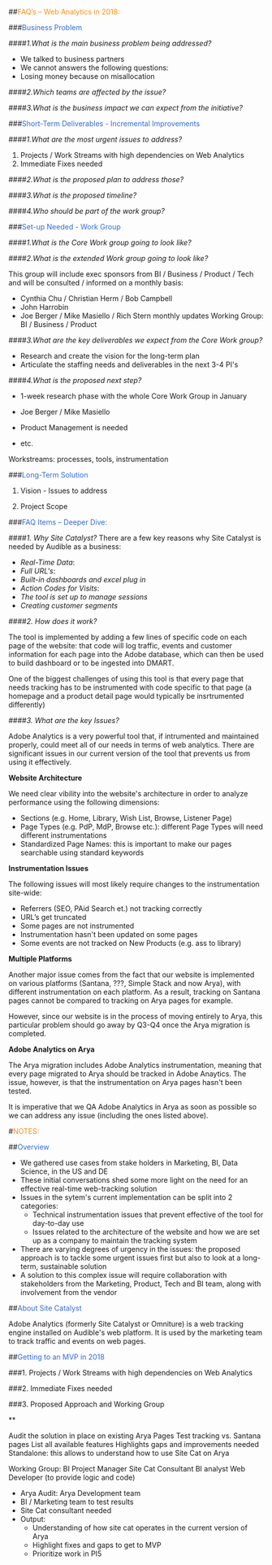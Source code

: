 
##<span style="color:#FA9017">FAQ’s – Web Analytics in 2018: </span>
 
 
###<span style="color:#336BD3">Business Problem</span> 

####*1.What is the main business problem being addressed?*

-   We talked to business partners
-   We cannot answers the following questions: 
-   Losing money because on misallocation

####*2.Which teams are affected by the issue?*

####*3.What is the business impact we can expect from the initiative?*


###<span style="color:#336BD3">Short-Term Deliverables - Incremental Improvements</span> 

####*1.What are the most urgent issues to address?*

1. Projects / Work Streams with high dependencies on Web Analytics
2. Immediate Fixes needed

####*2.What is the proposed plan to address those?*

####*3.What is the proposed timeline?*

####*4.Who should be part of the work group?*


###<span style="color:#336BD3">Set-up Needed - Work Group</span> 

####*1.What is the Core Work group going to look like?*

####*2.What is the extended Work group going to look like?*

This group will include exec sponsors from BI / Business / Product / Tech and will be consulted / informed on a monthly basis:

- Cynthia Chu / Christian Herm / Bob Campbell
- John Harrobin
- Joe Berger / Mike Masiello / Rich Stern
monthly updates
Working Group: BI / Business / Product

####*3.What are the key deliverables we expect from the Core Work group?*

- Research and create the vision for the long-term plan
- Articulate the staffing needs and deliverables in the next 3-4 PI's

####*4.What is the proposed next step?*

- 1-week research phase with the whole Core Work Group in January


- Joe Berger / Mike Masiello
- Product Management is needed
- etc.

Workstreams: processes, tools, instrumentation

###<span style="color:#336BD3">Long-Term Solution</span> 
1. Vision - Issues to address

2. Project Scope

###<span style="color:#336BD3">FAQ Items – Deeper Dive:</span> 

####*1. Why Site Catalyst?*
There are a few key reasons why Site Catalyst is needed by Audible as a business:

- *Real-Time Data*: 
- *Full URL's*:
- *Built-in dashboards and excel plug in*
- *Action Codes for Visits*:
- *The tool is set up to manage sessions*
- *Creating customer segments*

####*2. How does it work?*

The tool is implemented by adding a few lines of specific code on each page of the website: that code will log traffic, events and customer information for each page into the Adobe database, which can then be used to build dashboard or to be ingested into DMART.

One of the biggest challenges of using this tool is that every page that needs tracking has to be instrumented with code specific to that page (a homepage and a product detail page would typically be insrtrumented differently)

####*3. What are the key Issues?*

Adobe Analytics is a very powerful tool that, if intrumented and maintained properly, could meet all of our needs in terms of web analytics. There are significant issues in our current version of the tool that prevents us from using it effectively. 

**Website Architecture**

We need clear vibility into the website's architecture in order to analyze performance using the following dimensions:

- Sections (e.g. Home, Library, Wish List, Browse, Listener Page)
- Page Types (e.g. PdP, MdP, Browse etc.): different Page Types will need different instrumentations
- Standardized Page Names: this is important to make our pages searchable using standard keywords

**Instrumentation Issues**

The following issues will most likely require changes to the instrumentation site-wide: 

- Referrers (SEO, PAid Search et.) not tracking correctly
- URL’s get truncated
- Some pages are not instrumented
- Instrumentation hasn't been updated on some pages
- Some events are not tracked on New Products (e.g. ass to library)

**Multiple Platforms**

Another major issue comes from the fact that our website is implemented on various platforms (Santana, ???, Simple Stack and now Arya), with different instrumentation on each platform. As a result, tracking on Santana pages cannot be compared to tracking on Arya pages for example.

However, since our website is in the process of moving entirely to Arya, this particular problem should go away by Q3-Q4 once the Arya migration is completed.

**Adobe Analytics on Arya**

The Arya migration includes Adobe Analytics instrumentation, meaning that every page migrated to Arya should be tracked in Adobe Anaytics. The issue, however, is that the instrumentation on Arya pages hasn't been tested.

It is imperative that we QA Adobe Analytics in Arya as soon as possible so we can address any issue (including the ones listed above).








#<span style="color:#FA9017">NOTES:</span>

##<span style="color:#336BD3">Overview</span>

- We gathered use cases from stake holders in Marketing, BI, Data Science, in the US and DE
- These initial conversations shed some more light on the need for an effective real-time web-tracking solution
- Issues in the sytem's current implementation can be split into 2 categories:
    + Technical instrumentation issues that prevent effective of the tool for day-to-day use
    + Issues related to the architecture of the website and how we are set up as a company to maintain the tracking system
- There are varying degrees of urgency in the issues: the proposed approach is to tackle some urgent issues first but also to look at a long-term, sustainable solution
- A solution to this complex issue will require collaboration with stakeholders from the Marketing, Product, Tech and BI team, along with involvement from the vendor

##<span style="color:#336BD3">About Site Catalyst</span>

Adobe Analytics (formerly Site Catalyst or Omniture) is a web tracking engine installed on Audible's web platform. It is used by the marketing team to track traffic and events on web pages.




##<span style="color:#336BD3">Getting to an MVP in 2018</span>

###1. Projects / Work Streams with high dependencies on Web Analytics

###2. Immediate Fixes needed

###3. Proposed Approach and Working Group



**


Audit the solution in place on existing Arya Pages
Test tracking vs. Santana pages
List all available features
Highlights gaps and improvements needed
Standalone: this allows to understand how to use Site Cat on Arya 

Working Group:
BI Project Manager
Site Cat Consultant
BI analyst
Web Developer (to provide logic and code)




- Arya Audit: Arya Development team
- BI / Marketing team to test results
- Site Cat consultant needed
- Output:
    + Understanding of how site cat operates in the current version of Arya
    + Highlight fixes and gaps to get to MVP
    + Prioritize work in PI5 

